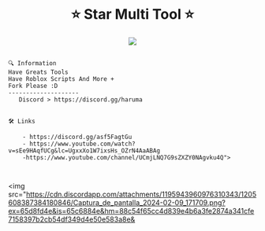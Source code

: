  
<h1 align="center">⭐ Star Multi Tool ⭐  </h1>

<p align="center">
  <img src="https://cdn.discordapp.com/attachments/1093289506821648434/1097865100737642596/image.png">
</p>
</p>

<p align="center">


```  

🔍 Information
Have Greats Tools
Have Roblox Scripts And More +
Fork Please :D
--------------------
   Discord > https://discord.gg/haruma
      
   
🛠️ Links
    
    - https://discord.gg/asf5FagtGu
    - https://www.youtube.com/watch?v=sEe9HAqfUCg&lc=UgxxXo1W7ixsHs_OZrN4AaABAg
    -https://www.youtube.com/channel/UCmjLNQ7G9sZXZY0NAgvku4Q">
   
 
```
<img src="https://cdn.discordapp.com/attachments/1195943960976310343/1205608387384180846/Captura_de_pantalla_2024-02-09_171709.png?ex=65d8fd4e&is=65c6884e&hm=88c54f65cc4d839e4b6a3fe2874a341cfe7158397b2cb54df349d4e50e583a8e&
